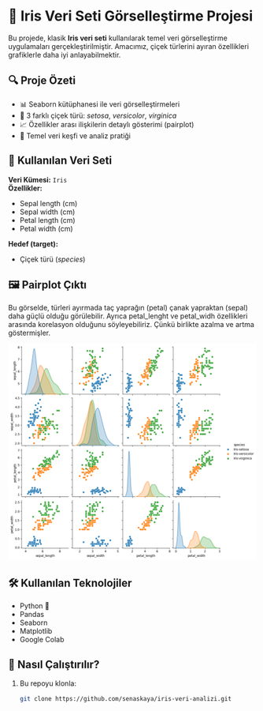 # 🌸 Iris Veri Seti Görselleştirme Projesi

Bu projede, klasik **Iris veri seti** kullanılarak temel veri görselleştirme uygulamaları gerçekleştirilmiştir. Amacımız, çiçek türlerini ayıran özellikleri grafiklerle daha iyi anlayabilmektir.

## 🔍 Proje Özeti

- 📊 Seaborn kütüphanesi ile veri görselleştirmeleri
- 🌼 3 farklı çiçek türü: *setosa*, *versicolor*, *virginica*
- 📈 Özellikler arası ilişkilerin detaylı gösterimi (pairplot)
- 🧠 Temel veri keşfi ve analiz pratiği

## 📂 Kullanılan Veri Seti

**Veri Kümesi:** `Iris`  
**Özellikler:**
- Sepal length (cm)
- Sepal width (cm)
- Petal length (cm)
- Petal width (cm)

**Hedef (target):**
- Çiçek türü (*species*)

## 🖼️ Pairplot Çıktı

Bu görselde, türleri ayırmada taç yaprağın (petal) çanak yapraktan (sepal) daha güçlü olduğu görülebilir. Ayrıca petal_lenght ve petal_widh özellikleri arasında korelasyon olduğunu söyleyebiliriz. Çünkü birlikte azalma ve artma göstermişler.

![Pairplot](pairplot.png)

## 🛠️ Kullanılan Teknolojiler

- Python 🐍
- Pandas
- Seaborn
- Matplotlib
- Google Colab

## 🚀 Nasıl Çalıştırılır?

1. Bu repoyu klonla:
   ```bash
   git clone https://github.com/senaskaya/iris-veri-analizi.git

